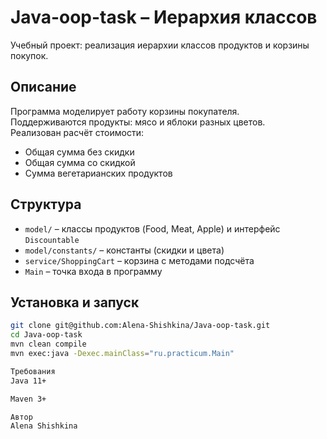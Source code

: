 # Java-oop-task – Иерархия классов

Учебный проект: реализация иерархии классов продуктов и корзины покупок.

## Описание
Программа моделирует работу корзины покупателя.  
Поддерживаются продукты: мясо и яблоки разных цветов.  
Реализован расчёт стоимости:
- Общая сумма без скидки
- Общая сумма со скидкой
- Сумма вегетарианских продуктов

## Структура
- `model/` – классы продуктов (Food, Meat, Apple) и интерфейс `Discountable`
- `model/constants/` – константы (скидки и цвета)
- `service/ShoppingCart` – корзина с методами подсчёта
- `Main` – точка входа в программу

## Установка и запуск
```bash
git clone git@github.com:Alena-Shishkina/Java-oop-task.git
cd Java-oop-task
mvn clean compile
mvn exec:java -Dexec.mainClass="ru.practicum.Main"

Требования
Java 11+

Maven 3+

Автор
Alena Shishkina
